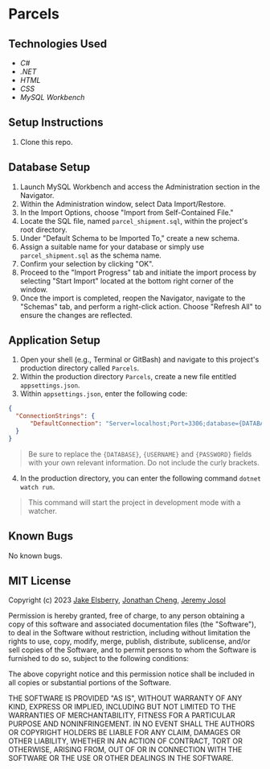 # Parcels
## Technologies Used
* _C#_
* _.NET_
* _HTML_
* _CSS_
* _MySQL Workbench_

## Setup Instructions

1. Clone this repo.

## Database Setup

1. Launch MySQL Workbench and access the Administration section in the Navigator.
2. Within the Administration window, select Data Import/Restore.
3. In the Import Options, choose "Import from Self-Contained File."
4. Locate the SQL file, named `parcel_shipment.sql`, within the project's root directory.
5. Under "Default Schema to be Imported To," create a new schema.
6. Assign a suitable name for your database or simply use `parcel_shipment.sql` as the schema name.
7. Confirm your selection by clicking "OK".
8. Proceed to the "Import Progress" tab and initiate the import process by selecting "Start Import" located at the bottom right corner of the window.
9. Once the import is completed, reopen the Navigator, navigate to the "Schemas" tab, and perform a right-click action. Choose "Refresh All" to ensure the changes are reflected.

## Application Setup

1. Open your shell (e.g., Terminal or GitBash) and navigate to this project's production directory called `Parcels`. 
2. Within the production directory `Parcels`, create a new file entitled `appsettings.json`.
3. Within `appsettings.json`, enter the following code:
```json
{
  "ConnectionStrings": {
      "DefaultConnection": "Server=localhost;Port=3306;database={DATABASE};uid={USERNAME};pwd={PASSWORD};",
  }
}
```
  > Be sure to replace the `{DATABASE}`, `{USERNAME}` and `{PASSWORD}` fields with your own relevant information. Do not include the curly brackets.
4. In the production directory, you can enter the following command `dotnet watch run`.
  > This command will start the project in development mode with a watcher.

## Known Bugs

No known bugs.

## MIT License

Copyright (c) 2023 [Jake Elsberry](https://github.com/Schmelzberry), [Jonathan Cheng](https://github.com/joncheng-dev), [Jeremy Josol](https://github.com/jeremyjosol)

Permission is hereby granted, free of charge, to any person obtaining a copy of this software and associated documentation files (the "Software"), to deal in the Software without restriction, including without limitation the rights to use, copy, modify, merge, publish, distribute, sublicense, and/or sell copies of the Software, and to permit persons to whom the Software is furnished to do so, subject to the following conditions:

The above copyright notice and this permission notice shall be included in all copies or substantial portions of the Software.

THE SOFTWARE IS PROVIDED "AS IS", WITHOUT WARRANTY OF ANY KIND, EXPRESS OR IMPLIED, INCLUDING BUT NOT LIMITED TO THE WARRANTIES OF MERCHANTABILITY, FITNESS FOR A PARTICULAR PURPOSE AND NONINFRINGEMENT. IN NO EVENT SHALL THE AUTHORS OR COPYRIGHT HOLDERS BE LIABLE FOR ANY CLAIM, DAMAGES OR OTHER LIABILITY, WHETHER IN AN ACTION OF CONTRACT, TORT OR OTHERWISE, ARISING FROM, OUT OF OR IN CONNECTION WITH THE SOFTWARE OR THE USE OR OTHER DEALINGS IN THE SOFTWARE.